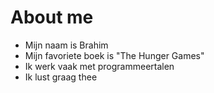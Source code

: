# About me

- Mijn naam is Brahim
- Mijn favoriete boek is "The Hunger Games"
- Ik werk vaak met programmeertalen
- Ik lust graag thee